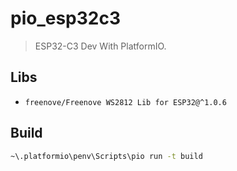 # pio_esp32c3

> ESP32-C3 Dev With PlatformIO.

## Libs

- `freenove/Freenove WS2812 Lib for ESP32@^1.0.6`

## Build

```bash
~\.platformio\penv\Scripts\pio run -t build
```
